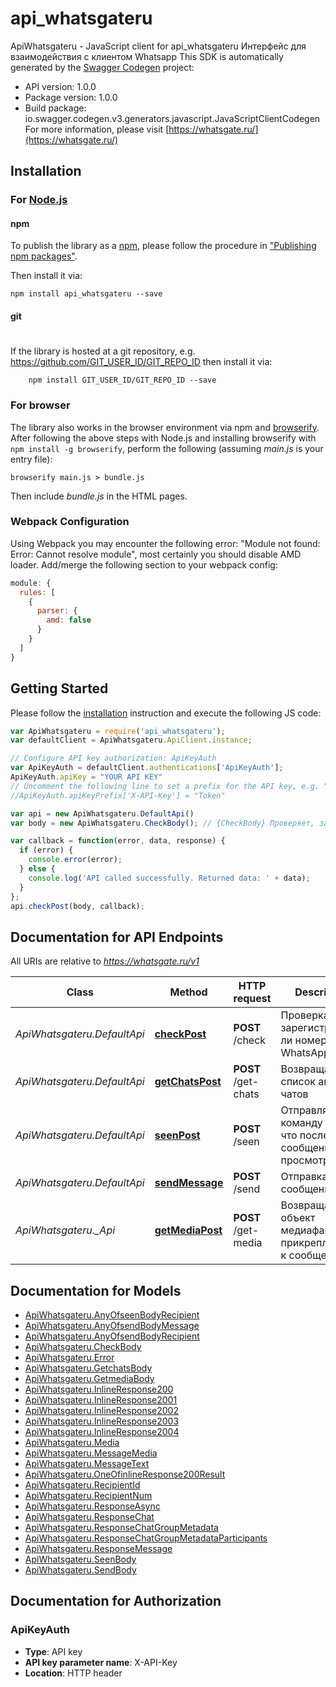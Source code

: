 # api_whatsgateru

ApiWhatsgateru - JavaScript client for api_whatsgateru
Интерфейс для взаимодействия с клиентом Whatsapp
This SDK is automatically generated by the [Swagger Codegen](https://github.com/swagger-api/swagger-codegen) project:

- API version: 1.0.0
- Package version: 1.0.0
- Build package: io.swagger.codegen.v3.generators.javascript.JavaScriptClientCodegen
For more information, please visit [https://whatsgate.ru/](https://whatsgate.ru/)

## Installation

### For [Node.js](https://nodejs.org/)

#### npm

To publish the library as a [npm](https://www.npmjs.com/),
please follow the procedure in ["Publishing npm packages"](https://docs.npmjs.com/getting-started/publishing-npm-packages).

Then install it via:

```shell
npm install api_whatsgateru --save
```

#### git
#
If the library is hosted at a git repository, e.g.
https://github.com/GIT_USER_ID/GIT_REPO_ID
then install it via:

```shell
    npm install GIT_USER_ID/GIT_REPO_ID --save
```

### For browser

The library also works in the browser environment via npm and [browserify](http://browserify.org/). After following
the above steps with Node.js and installing browserify with `npm install -g browserify`,
perform the following (assuming *main.js* is your entry file):

```shell
browserify main.js > bundle.js
```

Then include *bundle.js* in the HTML pages.

### Webpack Configuration

Using Webpack you may encounter the following error: "Module not found: Error:
Cannot resolve module", most certainly you should disable AMD loader. Add/merge
the following section to your webpack config:

```javascript
module: {
  rules: [
    {
      parser: {
        amd: false
      }
    }
  ]
}
```

## Getting Started

Please follow the [installation](#installation) instruction and execute the following JS code:

```javascript
var ApiWhatsgateru = require('api_whatsgateru');
var defaultClient = ApiWhatsgateru.ApiClient.instance;

// Configure API key authorization: ApiKeyAuth
var ApiKeyAuth = defaultClient.authentications['ApiKeyAuth'];
ApiKeyAuth.apiKey = "YOUR API KEY"
// Uncomment the following line to set a prefix for the API key, e.g. "Token" (defaults to null)
//ApiKeyAuth.apiKeyPrefix['X-API-Key'] = "Token"

var api = new ApiWhatsgateru.DefaultApi()
var body = new ApiWhatsgateru.CheckBody(); // {CheckBody} Проверяет, зарегистрирован ли указанный номер в WhatsApp. Номер указывается в формате только цифр, например 79999999999

var callback = function(error, data, response) {
  if (error) {
    console.error(error);
  } else {
    console.log('API called successfully. Returned data: ' + data);
  }
};
api.checkPost(body, callback);
```

## Documentation for API Endpoints

All URIs are relative to *https://whatsgate.ru/v1*

Class | Method | HTTP request | Description
------------ | ------------- | ------------- | -------------
*ApiWhatsgateru.DefaultApi* | [**checkPost**](docs/DefaultApi.md#checkPost) | **POST** /check | Проверка зарегистрирован ли номер в WhatsApp
*ApiWhatsgateru.DefaultApi* | [**getChatsPost**](docs/DefaultApi.md#getChatsPost) | **POST** /get-chats | Возвращает список активных чатов
*ApiWhatsgateru.DefaultApi* | [**seenPost**](docs/DefaultApi.md#seenPost) | **POST** /seen | Отправляет команду в чат, что последние сообщения просмотрены
*ApiWhatsgateru.DefaultApi* | [**sendMessage**](docs/DefaultApi.md#sendMessage) | **POST** /send | Отправка сообщения
*ApiWhatsgateru._Api* | [**getMediaPost**](docs/_Api.md#getMediaPost) | **POST** /get-media | Возвращает объект медиафайла, прикрепленного к сообщению

## Documentation for Models

 - [ApiWhatsgateru.AnyOfseenBodyRecipient](docs/AnyOfseenBodyRecipient.md)
 - [ApiWhatsgateru.AnyOfsendBodyMessage](docs/AnyOfsendBodyMessage.md)
 - [ApiWhatsgateru.AnyOfsendBodyRecipient](docs/AnyOfsendBodyRecipient.md)
 - [ApiWhatsgateru.CheckBody](docs/CheckBody.md)
 - [ApiWhatsgateru.Error](docs/Error.md)
 - [ApiWhatsgateru.GetchatsBody](docs/GetchatsBody.md)
 - [ApiWhatsgateru.GetmediaBody](docs/GetmediaBody.md)
 - [ApiWhatsgateru.InlineResponse200](docs/InlineResponse200.md)
 - [ApiWhatsgateru.InlineResponse2001](docs/InlineResponse2001.md)
 - [ApiWhatsgateru.InlineResponse2002](docs/InlineResponse2002.md)
 - [ApiWhatsgateru.InlineResponse2003](docs/InlineResponse2003.md)
 - [ApiWhatsgateru.InlineResponse2004](docs/InlineResponse2004.md)
 - [ApiWhatsgateru.Media](docs/Media.md)
 - [ApiWhatsgateru.MessageMedia](docs/MessageMedia.md)
 - [ApiWhatsgateru.MessageText](docs/MessageText.md)
 - [ApiWhatsgateru.OneOfinlineResponse200Result](docs/OneOfinlineResponse200Result.md)
 - [ApiWhatsgateru.RecipientId](docs/RecipientId.md)
 - [ApiWhatsgateru.RecipientNum](docs/RecipientNum.md)
 - [ApiWhatsgateru.ResponseAsync](docs/ResponseAsync.md)
 - [ApiWhatsgateru.ResponseChat](docs/ResponseChat.md)
 - [ApiWhatsgateru.ResponseChatGroupMetadata](docs/ResponseChatGroupMetadata.md)
 - [ApiWhatsgateru.ResponseChatGroupMetadataParticipants](docs/ResponseChatGroupMetadataParticipants.md)
 - [ApiWhatsgateru.ResponseMessage](docs/ResponseMessage.md)
 - [ApiWhatsgateru.SeenBody](docs/SeenBody.md)
 - [ApiWhatsgateru.SendBody](docs/SendBody.md)

## Documentation for Authorization


### ApiKeyAuth

- **Type**: API key
- **API key parameter name**: X-API-Key
- **Location**: HTTP header

